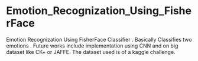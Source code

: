 # Emotion_Recognization_Using_FisherFace
Emotion Recognization Using FisherFace Classifier . Basically Classifies two emotions .
Future works include implementation using CNN and on big dataset like CK+ or JAFFE.
The dataset used is of a kaggle challenge.
